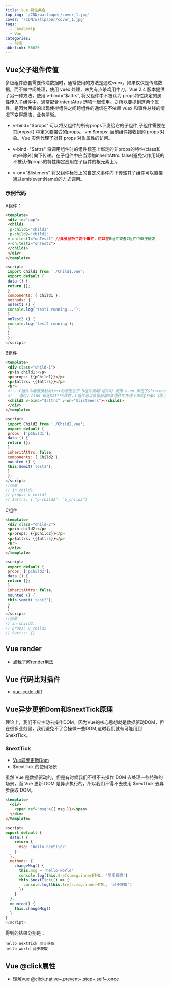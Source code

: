 ```yaml
---
title: Vue 特性集合
top_img: '/CDN/wallpaper/cover_1.jpg'
cover: '/CDN/wallpaper/cover_1.jpg'
tags:
  - JavaScrip
  - Vue
categories:
  - 前端
abbrlink: 56620
---
```

## Vue父子组件传值
多级组件嵌套需要传递数据时，通常使用的方法是通过vuex。如果仅仅是传递数据，而不做中间处理，使用 vuex 处理，未免有点杀鸡用牛刀。Vue 2.4 版本提供了另一种方法，使用 v-bind=”$attrs”, 将父组件中不被认为 props特性绑定的属性传入子组件中，通常配合 interitAttrs 选项一起使用。之所以要提到这两个属性，是因为两者的出现使得组件之间跨组件的通信在不依赖 vuex 和事件总线的情况下变得简洁，业务清晰。
[](https://img.jbzj.com/file_images/article/201801/201818103314216.png?201808103342)

- v-bind="$props"
可以将父组件的所有props下发给它的子组件,子组件需要在其props:{} 中定义要接受的props。
vm.$props: 当前组件接收到的 props 对象。Vue 实例代理了对其 props 对象属性的访问。

- v-bind="$attrs"
将调用组件时的组件标签上绑定的非props的特性(class和style除外)向下传递。在子组件中应当添加inheritAttrs: false(避免父作用域的不被认作props的特性绑定应用在子组件的根元素上)。

- v-on="$listeners"
将父组件标签上的自定义事件向下传递其子组件可以直接通过emit(eventName)的方式调用。

### 示例代码
A组件：
```html
<template>
 <div id="app">
 <child1
 :p-child1="child1"
 :p-child2="child2"
 v-on:test1="onTest1" //此处监听了两个事件，可以在B组件或者C组件中直接触发
 v-on:test2="onTest2"> 
 </child1>
 </div>
</template>
```
```js
<script>
 import Child1 from './Child1.vue';
 export default {
 data () {
 return {};
 },
 components: { Child1 },
 methods: {
 onTest1 () {
 console.log('test1 running...');
 },
 onTest2 () {
 console.log('test2 running');
 }
 }
 };
</script>
```
B组件
```html
<template>
 <div class="child-1">
 <p>in child1:</p>
 <p>props: {{pChild1}}</p>
 <p>$attrs: {{$attrs}}</p>
 <hr>
 <!-- C组件中能直接触发test的原因在于 B组件调用C组件时 使用 v-on 绑定了$listeners 属性 -->
 <!-- 通过v-bind 绑定$attrs属性，C组件可以直接获取到A组件中传递下来的props（除了B组件中props声明的） -->
 <child2 v-bind="$attrs" v-on="$listeners"></child2>
 </div>
</template>
```
```js
<script>
 import Child2 from './Child2.vue';
 export default {
 props: ['pChild1'],
 data () {
 return {};
 },
 inheritAttrs: false,
 components: { Child2 },
 mounted () {
 this.$emit('test1');
 }
 };
</script>
//结果
// in child1:
// props: v_child1
// $attrs: { “p-child2”: “v_child2”}
```

C组件
```html
<template>
 <div class="child-2">
 <p>in child2:</p>
 <p>props: {{pChild2}}</p>
 <p>$attrs: {{$attrs}}</p>
 <hr>
 </div>
</template>
```
```js
<script>
 export default {
 props: ['pChild2'],
 data () {
 return {};
 },
 inheritAttrs: false,
 mounted () {
 this.$emit('test2');
 }
 };
</script>
//结果
// in child2:
// props: v_child2
// $attrs: {}
```

## Vue render
- [点我了解render用法](https://www.jianshu.com/p/0c9516a3be80)

## Vue 代码比对插件
- [vue-code-diff](https://codechina.csdn.net/mirrors/ddchef/vue-code-diff)

## Vue异步更新Dom和$nextTick原理
理论上，我们不应主动去操作DOM，因为Vue的核心思想就是数据驱动DOM，但在很多业务里，我们避免不了会操做一些DOM,这时我们就有可能用到$nextTick。

### $nextTick
- [Vue异步更新Dom](https://www.cnblogs.com/pleaseAnswer/p/13566987.html)
- $nextTick 的使用场景

虽然 Vue 是数据驱动的，但是有时候我们不得不去操作 DOM 去处理一些特殊的场景，而 Vue 更新 DOM 是异步执行的，所以我们不得不去使用 $nextTick 去异步获取 DOM。
```html
<template>
  <div>
    <span ref="msg">{{ msg }}</span>
  </div>
</template>
```
```js
<script>
export default {
  data() {
    return {
      msg: 'hello nextTick'
    }
  },
  methods: {
    changeMsg() {
      this.msg = 'hello world'
      console.log(this.$refs.msg.innerHTML, '同步获取')
      this.$nextTick(() => {
        console.log(this.$refs.msg.innerHTML, '异步获取')
      })
    }
  },
  mounted() {
    this.changeMsg()
  }
}
</script>
```
得到的结果分别是：
```code
hello nextTick 同步获取
hello world 异步获取
```

## Vue @click属性
- [理解vue @click.native~.prevent~.stop~.self~.once](https://blog.csdn.net/L_Sarah/article/details/109805756)